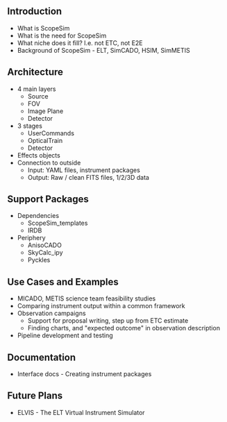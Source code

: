 Introduction
------------
- What is ScopeSim
- What is the need for ScopeSim
- What niche does it fill? I.e. not ETC, not E2E
- Background of ScopeSim - ELT, SimCADO, HSIM, SimMETIS

Architecture
------------
- 4 main layers     
    - Source
    - FOV
    - Image Plane
    - Detector
- 3 stages
    - UserCommands
    - OpticalTrain
    - Detector
- Effects objects
- Connection to outside
    - Input: YAML files, instrument packages
    - Output: Raw / clean FITS files, 1/2/3D data  

Support Packages
----------------
- Dependencies
    - ScopeSim_templates
    - IRDB
- Periphery
    - AnisoCADO
    - SkyCalc_ipy
    - Pyckles

Use Cases and Examples
----------------------
- MICADO, METIS science team feasibility studies 
- Comparing instrument output within a common framework
- Observation campaigns
    - Support for proposal writing, step up from ETC estimate
    - Finding charts, and "expected outcome" in observation description   
- Pipeline development and testing

Documentation
-------------
- Interface docs - Creating instrument packages

Future Plans
------------
- ELVIS - The ELT Virtual Instrument Simulator
